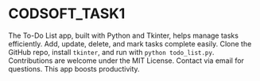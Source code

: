 # CODSOFT_TASK1
The To-Do List app, built with Python and Tkinter, helps manage tasks efficiently. Add, update, delete, and mark tasks complete easily. Clone the GitHub repo, install `tkinter`, and run with `python todo_list.py`. Contributions are welcome under the MIT License. Contact via email for questions. This app boosts productivity.
